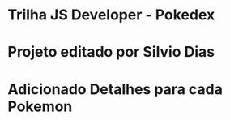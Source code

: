 # Trilha JS Developer - Pokedex
# Projeto editado por Silvio Dias
# Adicionado Detalhes para cada Pokemon
